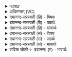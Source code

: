 <details><summary>पदपाठः</summary>

नमः॑। श॒म्भ॒वायेति॑ शम्ऽभ॒वाय॑। च॒। म॒यो॒भ॒वायेति॑ मयःऽभ॒वाय॑। च॒। नमः॑। श॒ङ्क॒रायेति॑ शम्ऽक॒राय॑। च॒। म॒य॒स्क॒राय॑। म॒यः॒क॒रायेति॑ मयःऽक॒राय॑। च॒। नमः॑। शि॒वाय॑। च॒। शि॒वत॑रा॒येति॑ शि॒वऽत॑राय। च॒। ४१।
</details>

<details><summary>अधिमन्त्रम् (VC)</summary>

- रुद्रा देवताः
- परमेष्ठी प्रजापतिर्वा देवा ऋषयः
- स्वराडार्षी बृहती
- मध्यमः
</details>

<details><summary>दयानन्द-सरस्वती (हि) - विषयः</summary>

मनुष्यों को कैसे अपना अभीष्ट सिद्ध करना चाहिये, यह विषय अगले मन्त्र में कहा है ॥
</details>

<details><summary>दयानन्द-सरस्वती (हि) - पदार्थः</summary>

पदार्थान्वयभाषाः -  जो मनुष्य (शभ्मवाय) सुख को प्राप्त कराने हारे परमेश्वर (च) और (मयोभवाय) सुखप्राप्ति के हेतु विद्वान् (च) का भी (नमः) सत्कार (शङ्कराय) कल्याण करने (च) और (मयस्कराय) सब प्राणियों को सुख पहुँचानेवाले का (च) भी (नमः) सत्कार (शिवाय) मङ्गलकारी (च) और (शिवतराय) अत्यन्त मङ्गलस्वरूप पुरुष का (च) भी (नमः) सत्कार करते हैं, वे कल्याण को प्राप्त होते हैं ॥४१ ॥
</details>

<details><summary>दयानन्द-सरस्वती (हि) - भावार्थः</summary>

भावार्थभाषाः -  मनुष्यों को चाहिये कि प्रेमभक्ति के साथ सब मङ्गलों के दाता परमेश्वर की ही उपासना और सेनाध्यक्ष का सत्कार करें, जिससे अपने अभीष्ट कार्य्य सिद्ध हों ॥४१ ॥
</details>

<details><summary>दयानन्द-सरस्वती (सं) - विषयः</summary>

जनैः कथं स्वाभीष्टं साध्यमित्याह ॥
</details>

<details><summary>दयानन्द-सरस्वती (सं) - पदार्थः</summary>

पदार्थान्वयभाषाः -  ये मनुष्याः शम्भवाय च मयोभवाय च नमः शङ्कराय च मयस्कराय च नमः शिवाय च शिवतराय च नमः कुर्वन्ति ते कल्याणमाप्नुवन्ति ॥४१ ॥
</details>

<details><summary>दयानन्द-सरस्वती (सं) - भावार्थः</summary>

भावार्थभाषाः -  मनुष्यैः प्रेमभक्त्या सर्वमङ्गलप्रदः परमेश्वर एवोपास्यो बलाध्यक्षश्च सत्कर्त्तव्यो यतः स्वाभीष्टानि सिध्येयुः ॥४१ ॥
</details>

<details><summary>सविता जोशी ← दयानन्दः (म) - भावार्थः</summary>

भावार्थभाषाः -  माणसांनी प्रेमाने व भक्तीने कल्याणमय परमेश्वराचीच उपासना करावी व सेनाध्यक्षाचा व विद्वानांचा सन्मान करावा. त्यामुळे आपले अभीष्ट कार्य साध्य होईल.
</details>